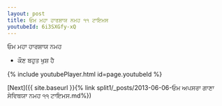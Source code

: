 ```yaml
---
layout: post
title: ਓਮ ਮਹਾ ਹਾਰਸ਼ਾਯ ਨਮਹ ੧੧ ਟਾਇਮਸ
youtubeId: 6i3SXGfy-xQ
---
```

 
 
 ਓਮ ਮਹਾ ਹਾਰਸ਼ਾਯ ਨਮਹ  
 
 -  ਕੌਣ ਬਹੁਤ ਖੁਸ਼ ਹੈ 
 
  
 
  
 
 
 
 
 
 


{% include youtubePlayer.html id=page.youtubeId %}
 
[Next]({{ site.baseurl }}{% link  split1/_posts/2013-06-06-ਓਮ ਅਪਸਰਾ ਗਾਣਾ ਸੇਵਿਥਯਾ ਨਮਹ ੧੧ ਟਾਇਮਸ.md%})
 
